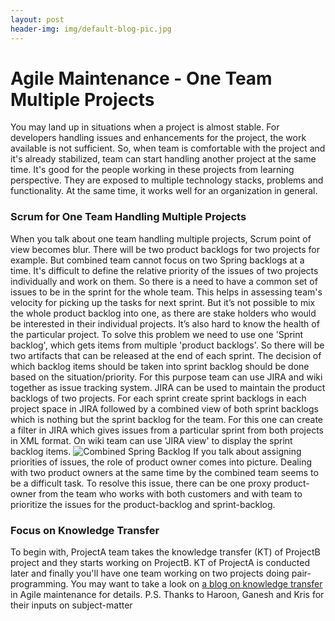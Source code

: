 ```yaml
---
layout: post
header-img: img/default-blog-pic.jpg
---
```


# Agile Maintenance - One Team Multiple Projects

You may land up in situations when a project is almost stable. For developers handling issues and enhancements for the project, the work available is not sufficient. So, when team is comfortable with the project and it's already stabilized, team can start handling another project at the same time. It's good for the people working in these projects from learning perspective. They are exposed to multiple technology stacks, problems and functionality. At the same time, it works well for an organization in general. 

### Scrum for One Team Handling Multiple Projects

When you talk about one team handling multiple projects, Scrum point of view becomes blur. There will be two product backlogs for two projects for example. But combined team cannot focus on two Spring backlogs at a time. It's difficult to define the relative priority of the issues of two projects individually and work on them. So there is a need to have a common set of issues to be in the sprint for the whole team. This helps in assessing team's velocity for picking up the tasks for next sprint. But it’s not possible to mix the whole product backlog into one, as there are stake holders who would be interested in their individual projects. It’s also hard to know the health of the particular project. To solve this problem we need to use one 'Sprint backlog', which gets items from multiple 'product backlogs'. So there will be two artifacts that can be released at the end of each sprint. The decision of which backlog items should be taken into sprint backlog should be done based on the situation/priority. For this purpose team can use JIRA and wiki together as issue tracking system. JIRA can be used to maintain the product backlogs of two projects. For each sprint create sprint backlogs in each project space in JIRA followed by a combined view of both sprint backlogs which is nothing but the sprint backlog for the team. For this one can create a filter in JIRA which gives issues from a particular sprint from both projects in XML format. On wiki team can use 'JIRA view' to display the sprint backlog items. ![Combined Spring Backlog](/wp-content/uploads/2008/08/combined-sprint-backlog.jpg) If you talk about assigning priorities of issues, the role of product owner comes into picture. Dealing with two product owners at the same time by the combined team seems to be a difficult task. To resolve this issue, there can be one proxy product-owner from the team who works with both customers and with team to prioritize the issues for the product-backlog and sprint-backlog. 

### Focus on Knowledge Transfer

To begin with, ProjectA team takes the knowledge transfer (KT) of ProjectB project and they starts working on ProjectB. KT of ProjectA is conducted later and finally you'll have one team working on two projects doing pair-programming. You may want to take a look on [a blog on knowledge transfer](http://blog.xebia.com/2008/08/15/knowledge-transfer-in-agile-maintenance-projects/) in Agile maintenance for details. P.S. Thanks to Haroon, Ganesh and Kris for their inputs on subject-matter